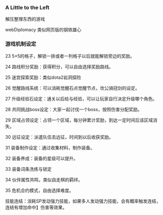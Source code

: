 ### A Little to the Left

解压整理东西的游戏

webDiplomacy 类似网页版的钢铁雄心



### 游戏机制设定

23 5×5的格子，解锁一排或者一列格子以后就能解锁旁边的奖励。

24 路线积分奖励：获得积分，可以自由选择奖励路线。

25 迷宫探索奖励：类似dota2岩洞探险

26 觉醒路线系统：可以消耗觉醒石点觉醒节点，坎公骑冠剑的设定。

27 升级经验石设定：通关以后给与经验，可以让玩家自行决定升级哪个角色。

28 共同挑战boss设定：大家一起讨伐一个boss，按照伤害分配奖励。

29 区域占领设定：占领一个区域，每分钟累计奖励，到达一定时间后该区域消失。

30 远征设定：派遣队伍去远征，时间到以后收获奖励。

31 装备制作设定：通过收集材料，制作装备。

32 装备养成：装备的星级可以提升。

33 装备词条洗练与锁定

34 伙伴属性共鸣，类似自走棋的羁绊。

35 危机合约模式，自由选择难度。



技能连结：消耗SP发动强力技能，如果多人发动强力技能，会有概率触发连结，连结有增加命中】伤害等效果。
